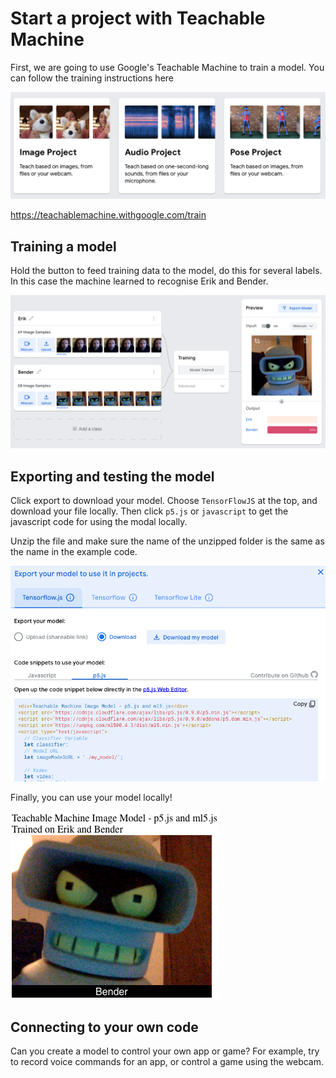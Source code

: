# Start a project with Teachable Machine

First, we are going to use Google's Teachable Machine to train a model. You can follow the training instructions here

![teachable](teachable.png)

https://teachablemachine.withgoogle.com/train

## Training a model

Hold the button to feed training data to the model, do this for several labels. In this case the machine learned to recognise Erik and Bender.

![bender](bender.png)

## Exporting and testing the model

Click export to download your model. Choose `TensorFlowJS` at the top, and download your file locally. Then click `p5.js` or `javascript` to get the javascript code for using the modal locally.

Unzip the file and make sure the name of the unzipped folder is the same as the name in the example code.

![download](download.png)

Finally, you can use your model locally!

![result](result.png)

## Connecting to your own code

Can you create a model to control your own app or game? For example, try to record voice commands for an app, or control a game using the webcam.